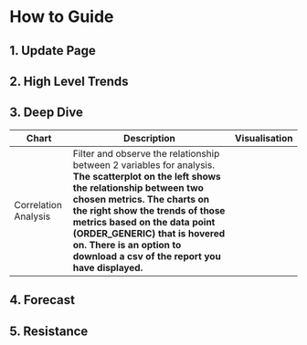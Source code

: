 # How to Guide

## 1. Update Page

## 2. High Level Trends

## 3. Deep Dive
| Chart | Description | Visualisation |
| - | - | - |
| Correlation Analysis | Filter and observe the relationship between 2 variables for analysis. <b>The scatterplot on the left shows the relationship between two chosen metrics. <b>The charts on the right show the trends of those metrics based on the data point (ORDER_GENERIC) that is hovered on. <b>There is an option to download a csv of the report you have displayed. |


## 4. Forecast

## 5. Resistance
